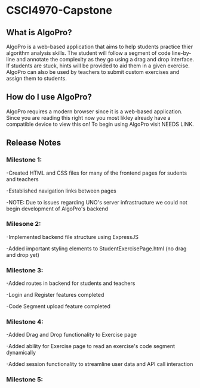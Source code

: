 # CSCI4970-Capstone

## What is AlgoPro?

AlgoPro is a web-based application that aims to help students practice thier algorithm analysis skills. The student will follow a segment of code line-by-line and annotate the complexity as they go using a drag and drop interface. If students are stuck, hints will be provided to aid them in a given exercise. AlgoPro can also be used by teachers to submit custom exercises and assign them to students. 

## How do I use AlgoPro?

AlgoPro requires a modern browser since it is a web-based application. Since you are reading this right now you most likley already have a compatible device to view this on! To begin using AlgoPro visit NEEDS LINK.

## Release Notes

### Milestone 1:

  -Created HTML and CSS files for many of the frontend pages for sudents and teachers
  
  -Established navigation links between pages
  
  -NOTE: Due to issues regarding UNO's server infrastructure we could not begin development of AlgoPro's backend

### Milesone 2:

  -Implemented backend file structure using ExpressJS
  
  -Added important styling elements to StudentExercisePage.html (no drag and drop yet)

### Milestone 3:

  -Added routes in backend for students and teachers
  
  -Login and Register features completed
  
  -Code Segment upload feature completed

### Milestone 4:

  -Added Drag and Drop functionality to Exercise page

  -Added ability for Exercise page to read an exercise's code segment dynamically

  -Added session functionality to streamline user data and API call interaction

### Milestone 5:
